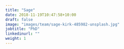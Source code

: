 ```yaml
---
title: "Sage"
date: 2018-11-19T10:47:58+10:00
draft: false
image: "images/team/sage-kirk-485982-unsplash.jpg"
jobtitle: "PhD"
linkedinurl: ""
weight: 1
---
```

